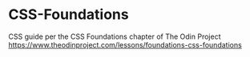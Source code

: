 # CSS-Foundations
CSS guide per the CSS Foundations chapter of The Odin Project https://www.theodinproject.com/lessons/foundations-css-foundations
